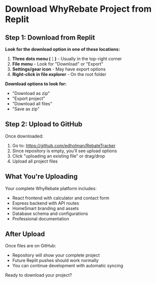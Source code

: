 # Download WhyRebate Project from Replit

## Step 1: Download from Replit

**Look for the download option in one of these locations:**

1. **Three dots menu (⋮)** - Usually in the top-right corner
2. **File menu** - Look for "Download" or "Export" 
3. **Settings/gear icon** - May have export options
4. **Right-click in file explorer** - On the root folder

**Download options to look for:**
- "Download as zip"
- "Export project" 
- "Download all files"
- "Save as zip"

## Step 2: Upload to GitHub

Once downloaded:

1. Go to: https://github.com/edholman/RebateTracker
2. Since repository is empty, you'll see upload options
3. Click "uploading an existing file" or drag/drop
4. Upload all project files

## What You're Uploading

Your complete WhyRebate platform includes:
- React frontend with calculator and contact form
- Express backend with API routes
- HomeSmart branding and assets
- Database schema and configurations
- Professional documentation

## After Upload

Once files are on GitHub:
- Repository will show your complete project
- Future Replit pushes should work normally
- You can continue development with automatic syncing

Ready to download your project?